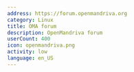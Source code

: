 ```yaml
---
address: https://forum.openmandriva.org
category: Linux
title: OMA forum
description: OpenMandriva forum
userCount: 400
icon: openmandriva.png
activity: low
language: en_US
---
```

